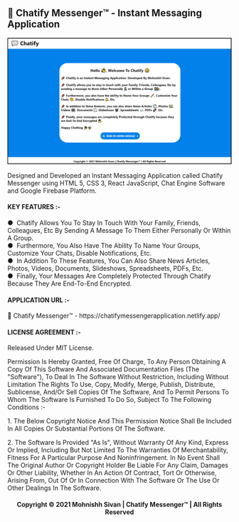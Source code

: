 <h2>💬 Chatify Messenger™ - Instant Messaging Application</h2>

<p align="center">
<img src="ApplicationPreview.png">
</p> 

Designed and Developed an Instant Messaging Application called Chatify Messenger using HTML 5, CSS 3, React JavaScript, Chat Engine Software and Google Firebase Platform.

<h4>KEY FEATURES :-</h4>
 ● &nbsp;Chatify Allows You To Stay In Touch With Your Family, Friends, Colleagues, Etc By Sending A Message To Them Either Personally Or Within A Group.<br />
 ● &nbsp;Furthermore, You Also Have The Ability To Name Your Groups, Customize Your Chats, Disable Notifications, Etc.<br />
 ● &nbsp;In Addition To These Features, You Can Also Share News Articles, Photos, Videos, Documents, Slideshows, Spreadsheets, PDFs, Etc.<br />
 ● &nbsp;Finally, Your Messages Are Completely Protected Through Chatify Because They Are End-To-End Encrypted.<br />

<h4>APPLICATION URL :-</h4>
💬 Chatify Messenger™ - https://chatifymessengerapplication.netlify.app/

<h4>LICENSE AGREEMENT :-</h4>
Released Under MIT License.<br />
<p></p>
Permission Is Hereby Granted, Free Of Charge, To Any Person Obtaining A Copy Of This Software And Associated Documentation Files (The "Software"), To Deal In The Software Without Restriction, Including Without Limitation The Rights To Use, Copy, Modify, Merge, Publish, Distribute, Sublicense, And/Or Sell Copies Of The Software, And To Permit Persons To Whom The Software Is Furnished To Do So, Subject To The Following Conditions :-<br />
<p></p>
1.&nbsp;The Below Copyright Notice And This Permission Notice Shall Be Included In All Copies Or Substantial Portions Of The Software.
<p></p>
2.&nbsp;The Software Is Provided "As Is", Without Warranty Of Any Kind, Express Or Implied, Including But Not Limited To The Warranties Of Merchantability, Fitness For A Particular Purpose And Noninfringement. In No Event Shall The Original Author Or Copyright Holder Be Liable For Any Claim, Damages Or Other Liability, Whether In An Action Of Contract, Tort Or Otherwise, Arising From, Out Of Or In Connection With The Software Or The Use Or Other Dealings In The Software.<br />
<p></p>
<h4 align="center">Copyright © 2021 Mohnishh Sivan | Chatify Messenger™ | All Rights Reserved</h4>
